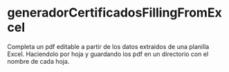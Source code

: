 # generadorCertificadosFillingFromExcel
Completa un pdf editable a partir de los datos extraidos de una planilla Excel. Haciendolo por hoja y guardando los pdf en un directorio con el nombre de cada hoja.
